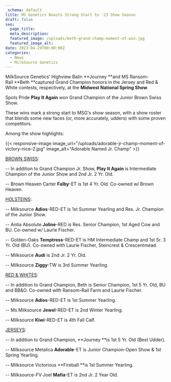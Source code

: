 ```yaml
---
_schema: default
title: MS Genetics Boasts Strong Start to '23 Show Season
draft: false
seo:
  page_title:
  meta_description:
  featured_image: /uploads/beth-grand-champ-moment-of-win.jpg
  featured_image_alt:
date: 2023-04-29T00:00:00Z
categories:
  - News
  - MilkSource Genetics
---
```

MilkSource Genetics' Highview Balin&nbsp;**Journey&nbsp;**and MS Ransom-Rail&nbsp;**Beth&nbsp;**captured Grand Champion honors in the Jersey and Red & White contests, respectively, at the&nbsp;**Midwest National Spring Show**.



Spots Pride&nbsp;**Play It Again**&nbsp;won Grand Champion of the Junior Brown Swiss Show.



These wins mark a strong start to MSG's show season, with a show roster that blends some new faces (or, more accurately, udders) with some proven competitors.



Among the show highlights:

{{< responsive-image image_url="/uploads/adorable-jr-champ-moment-of-victory-nice-2.jpg" image_alt="Adorable Named Jr. Champ" >}}

<u>BROWN SWISS</u>\:

\-- In addition to Grand Champion Jr. Show,&nbsp;**Play It Again**&nbsp;is Intermediate Champion of the Junior Show and 2nd Jr. 2 Yr. Old.

\-- Brown Heaven Carter&nbsp;**Falby**\-ET is 1st 4 Yr. Old. Co-owned w/ Brown Heaven.



<u>HOLSTEINS</u>\:

\-- Milksource&nbsp;**Adios**\-RED-ET is 1st Summer Yearling and Res. Jr. Champion of the Junior Show.

\-- Antia Absolute&nbsp;**Joline**\-RED is Res. Senior Champion, 1st Aged Cow and BU. Co-owned w/ Laurie Fischer.

\-- Golden-Oaks&nbsp;**Temptress**\-RED-ET is HM Intermediate Champ and 1st Sr. 3 Yr. Old (BU). Co-owned with Laurie Fischer, Steincrest & Crescentmead.

\-- Milksource&nbsp;**Audi**&nbsp;is 2nd Jr. 2 Yr. Old.

\-- Milksource&nbsp;**Ziggy**\-TW is 3rd Summer Yearling.



<u>RED &amp; WHITES</u>\:

\-- In addition to Grand Champion, Beth is Senior Champion, 1st 5 Yr. Old, BU and BB&O. Co-owned with Ransom-Rail Farm and Laurie Fischer.

\-- Milksource&nbsp;**Adios**\-RED-ET is 1st Summer Yearling.

\-- Ms Milksource&nbsp;**Jewel**\-RED-ET is 2nd Winter Yearling.

\-- Milksource&nbsp;**Kiwi**\-RED-ET is 4th Fall Calf.



<u>JERSEYS</u>\:

\-- In addition to Grand Champion,&nbsp;**Journey&nbsp;**is 1st 5 Yr. Old (Best Udder).

\-- Milksource Metalica&nbsp;**Adorable**\-ET is Junior Champion-Open Show & 1st Spring Yearling.

\-- Milksource Victorious&nbsp;**Fireball&nbsp;**is 1st Summer Yearling.

\-- Milksource-FV Joel&nbsp;**Mafia**\-ET is 2nd Jr. 2 Year Old.